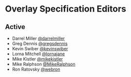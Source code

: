 # Overlay Specification Editors

## Active

* Darrel Miller [@darrelmiller](https://github.com/darrelmiller)
* Greg Dennis [@gregsdennis](https://github.com/gregsdennis)
* Kevin Swiber [@kevinswiber](https://github.com/kevinswiber)
* Lorna Mitchell [@lornajane](https://github.com/lornajane)
* Mike Kistler [@mikekistler](https://github.com/mikekistler)
* Mike Ralphson [@MikeRalphson](https://github.com/MikeRalphson)
* Ron Ratovsky [@webron](https://github.com/webron)

